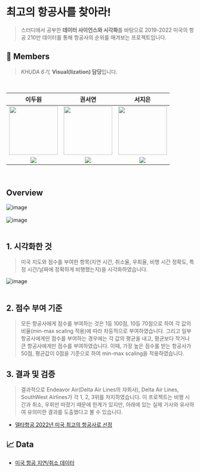 # 최고의 항공사를 찾아라!
 > 스터디에서 공부한 **데이터 사이언스와 시각화**를 바탕으로 2019-2022 미국의 항공 210만 데이터를 통해 항공사의 순위를 매겨보는 프로젝트입니다.

## 🙌 Members

>*KHUDA 6기,* **Visual(lization) 담당**입니다.<br>

<br>

| 이두원 | 권서연 | 서지은 |
| :-: | :-: | :-: |
| <img src='https://github.com/DuwonLee.png' height=130 width=130></img> | <img src='https://github.com/elregansekwon.png' height=130 width=130></img> | <img src='https://github.com/maiteun.png' height=130 width=130></img> |
| <a href="https://github.com/DuwonLee" target="_blank"><img src="https://img.shields.io/badge/GitHub-black.svg?&style=round&logo=github"/></a> | <a href="https://github.com/elregansekwon" target="_blank"><img src="https://img.shields.io/badge/GitHub-black.svg?&style=round&logo=github"/></a> | <a href="https://github.com/maiteun" target="_blank"><img src="https://img.shields.io/badge/GitHub-black.svg?&style=round&logo=github"/></a> |

<br>

## Overview

![image](https://github.com/user-attachments/assets/754617dd-610c-4460-8def-ecd72a38a0b0)
<br><br>
![image](https://github.com/user-attachments/assets/2059bdcb-6e8b-443c-b8af-422b3f51178b)
<br><br>

## 1. 시각화한 것

>미국 지도와 점수를 부여한 항목(지연 시간, 취소율, 우회율, 비행 시간 정확도, 특정 시간/날짜에 정확하게 비행했는지)을 시각화하였습니다.

![image](https://github.com/user-attachments/assets/c484f250-2bd4-4087-b30f-ce849f035efc)<br><br>

## 2. 점수 부여 기준

>모든 항공사에게 점수를 부여하는 것은 1등 100점, 10등 70점으로 하여 각 값의 비율(min-max scaling 적용)에 따라 차등적으로 부여하였습니다. 그리고 일부 항공사에게만 점수를 부여하는 경우에는 각 값의 평균을 내고, 평균보다 작거나 큰 항공사에게만 점수를 부여하였습니다. 이때, 가장 높은 점수를 받는 항공사가 50점, 평균값이 0점을 기준으로 하여 min-max scaling을 적용하였습니다.

## 3. 결과 및 검증

>결과적으로 Endeavor Air(Delta Air Lines의 자회사), Delta Air Lines, SouthWest Airlines가 각 1, 2, 3위를 차지하였습니다. 이 프로젝트는 비행 시간과 취소, 우회만 따졌기 때문에 한계가 있지만, 아래에 있는 실제 기사와 유사하여 유의미한 결과를 도출했다고 볼 수 있습니다.
- [델타항공 2022년 미국 최고의 항공사로 선정](https://newswave25.com/델타항공-2022년-미국-최고의-항공사로-선정)

## 📈 Data
- [미국 항공 지연/취소 데이터](https://www.kaggle.com/datasets/patrickzel/flight-delay-and-cancellation-dataset-2019-2023/data)
